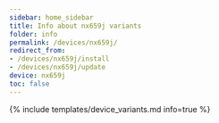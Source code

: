 ```yaml
---
sidebar: home_sidebar
title: Info about nx659j variants
folder: info
permalink: /devices/nx659j/
redirect_from:
- /devices/nx659j/install
- /devices/nx659j/update
device: nx659j
toc: false
---
```

{% include templates/device_variants.md info=true %}
